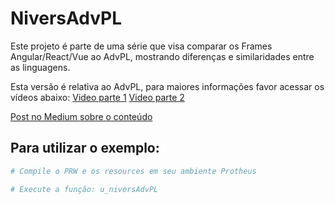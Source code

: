 # NiversAdvPL

Este projeto é parte de uma série que visa comparar os Frames Angular/React/Vue ao AdvPL, mostrando diferenças e similaridades entre as linguagens.

Esta versão é relativa ao AdvPL, para maiores informações favor acessar os vídeos abaixo:
[Video parte 1](https://www.youtube.com/watch?v=_lb1Mcsdg_w)
[Video parte 2](https://www.youtube.com/watch?v=TxOVmyjDhQQ)

[Post no Medium sobre o conteúdo](https://medium.com/totvsdevelopers/angular-pra-quem-vem-do-advpl-f6aa37760a54)

## Para utilizar o exemplo:

```bash
# Compile o PRW e os resources em seu ambiente Protheus

# Execute a função: u_niversAdvPL
```
